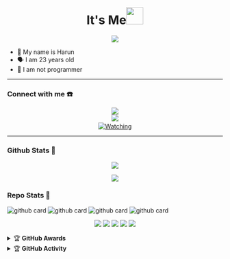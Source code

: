 <h1 align="center">It's Me<img src="https://user-images.githubusercontent.com/1303154/88677602-1635ba80-d120-11ea-84d8-d263ba5fc3c0.gif" width="40px" alt=""><br></h1>
<p align="center">
  <img src="https://github.com/harunkunwenker/SelfWEA/blob/main/image/106.jpg?raw=true" />
</p>

<p align="center">

- 👼 My name is Harun 
- 🗣️ I am 23 years old 
- 🔭 I am not programmer

</p>

------
### Connect with me ☎️
<p align="center">
  <a href="https://wa.me/380944486343" target="_blank"><img src="https://img.shields.io/badge/WhatsApp-25D366?style=for-the-badge&logo=whatsapp&logoColor=white" />
     <br><a name=harunkunwenker&label=VIEWS&style=flat-square&color=green" />
  <a href="https://github.com/harunkunwenker"><img src="https://img.shields.io/badge/-GitHub-black?style=flat-square&logo=github" />
       <a name=harunkunwenker&label=VIEWS&style=flat-square&color=green" /></br>
  <a href="https://komarev.com/ghpvc/?username=zeeoneofc&color=blue&style=flat-square&label=Profile+Views">
    <img title="Watching" src="https://komarev.com/ghpvc/?username=harunkunwenker&color=blue&style=flat-square&label=Profile+View"></a>
</p>

------

### Github Stats 🚀

<p align="center"><a href="https://github.com/harunkunwenker"><img src="https://github-readme-stats.vercel.app/api?username=harunkunwenker&show_icons=true&theme=radical"></a></p>
<p align="center"><a href="https://github.com/harunkunwenker"><img src="https://github-readme-stats.vercel.app/api/top-langs/?username=harunkunwenker&theme=radical&layout=compact"></a></p> 

### Repo Stats 🔭

![github card](https://github-readme-stats.vercel.app/api/pin/?username=harunkunwenker&repo=freerestapi2&theme=dark)
![github card](https://github-readme-stats.vercel.app/api/pin/?username=harunkunwenker&repo=disable-right-click-script-vIII&theme=nightowl)
![github card](https://github-readme-stats.vercel.app/api/pin/?username=harunkunwenker&repo=bootstrap.min.css&theme=dark)
![github card](https://github-readme-stats.vercel.app/api/pin/?username=harunkunwenker&repo=harunkunwenker&theme=nightowl)


<p align="center">
    <img src="https://img.shields.io/badge/OS-Linux-blue?&logo=Linux" />
    <img src="https://img.shields.io/badge/OS-Windows-blue?&logo=Windows" />
    <img src="https://img.shields.io/badge/IDE-Xcode-blue?&logo=xcode" />
    <img src="https://img.shields.io/badge/Text%20Editor-Visual%20Studio%20Code-blue?&logo=visual%20studio%20code&logoColor=blue" />
    <img src="https://img.shields.io/badge/Sublime%20Text-gray?&logo=Sublime-Text" />
</p>
<details>
    <summary>&#127942 <b>GitHub Awards</b></summary><br/>

![Github Trophy](https://github-profile-trophy.vercel.app/?username=phaticusthiccy)

</details>

<details>
    <summary>&#127942 <b>GitHub Activity</b></summary><br/>

![Metrics](https://metrics.lecoq.io/harunkunwenker?template=classic&repositories.forks=true&languages=1&languages.colors=github&languages.threshold=0%25&config.timezone=Asia%2FMakassar)

</details>
